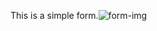 This is a simple form.![form-img](https://github.com/KumarArsh4720/FORM/assets/124494097/a6edcf0d-73c9-4795-b9b7-63f0807e66cc)
